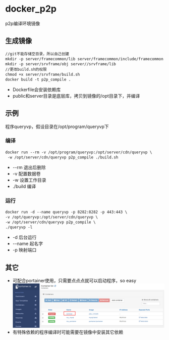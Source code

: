 # docker_p2p
p2p编译环境镜像

## 生成镜像
	//git不能存储空目录，所以自己创建
	mkdir -p server/framecommon/lib server/framecommon/include/framecommon
	mkdir -p server/srvframe/obj server//srvframe/lib
	//更改build.sh的权限
	chmod +x server/srvframe/build.sh
	docker build -t p2p_compile .

- Dockerfile会安装依赖库
- public和server目录是底层库，拷贝到镜像的/opt目录下，并编译

## 示例
程序queryvp，假设目录在/opt/program/queryvp下
### 编译
    docker run --rm -v /opt/program/queryvp:/opt/server/cdn/queryvp \
     -w /opt/server/cdn/queryvp p2p_compile ./build.sh

- --rm 退出后删除
- -v 配置数据卷
- -w 设置工作目录
- ./build 编译

### 运行
    docker run -d --name queryvp -p 8282:8282 -p 443:443 \
    -v /opt/queryvp:/opt/server/cdn/queryvp \
    -w /opt/server/cdn/queryvp p2p_compile \
    ./queryvp -l

- -d 后台运行
- --name 起名字
- -p 映射端口

## 其它
- 可配合portainer使用，只需要点点点就可以启动程序，so easy
![image](https://raw.githubusercontent.com/512444693/docker_p2p/master/images/1.jpg)
- 有特殊依赖的程序编译时可能需要在镜像中安装其它依赖
